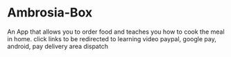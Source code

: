 # Ambrosia-Box
An App that allows you to order food and teaches you how to cook the meal in home.
click links to be redirected to learning video
paypal, google pay, android, pay
delivery area
dispatch
